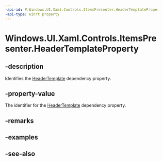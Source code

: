 ```yaml
---
-api-id: P:Windows.UI.Xaml.Controls.ItemsPresenter.HeaderTemplateProperty
-api-type: winrt property
---
```


<!-- Property syntax
public Windows.UI.Xaml.DependencyProperty HeaderTemplateProperty { get; }
-->

# Windows.UI.Xaml.Controls.ItemsPresenter.HeaderTemplateProperty

## -description
Identifies the [HeaderTemplate](itemspresenter_headertemplate.md) dependency property.



## -property-value
The identifier for the [HeaderTemplate](itemspresenter_headertemplate.md) dependency property.

## -remarks

## -examples

## -see-also
